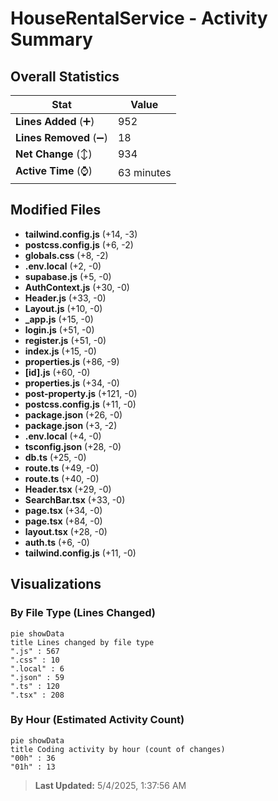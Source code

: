 # HouseRentalService - Activity Summary 

## Overall Statistics

| Stat                   | Value                                                             |
| ---------------------- | ----------------------------------------------------------------- |
| **Lines Added** (➕)   | 952                                          |
| **Lines Removed** (➖) | 18                                        |
| **Net Change** (↕)    | 934                |
| **Active Time** (⌚)   | 63 minutes |


## Modified Files
- **tailwind.config.js** (+14, -3)
- **postcss.config.js** (+6, -2)
- **globals.css** (+8, -2)
- **.env.local** (+2, -0)
- **supabase.js** (+5, -0)
- **AuthContext.js** (+30, -0)
- **Header.js** (+33, -0)
- **Layout.js** (+10, -0)
- **_app.js** (+15, -0)
- **login.js** (+51, -0)
- **register.js** (+51, -0)
- **index.js** (+15, -0)
- **properties.js** (+86, -9)
- **[id].js** (+60, -0)
- **properties.js** (+34, -0)
- **post-property.js** (+121, -0)
- **postcss.config.js** (+11, -0)
- **package.json** (+26, -0)
- **package.json** (+3, -2)
- **.env.local** (+4, -0)
- **tsconfig.json** (+28, -0)
- **db.ts** (+25, -0)
- **route.ts** (+49, -0)
- **route.ts** (+40, -0)
- **Header.tsx** (+29, -0)
- **SearchBar.tsx** (+33, -0)
- **page.tsx** (+34, -0)
- **page.tsx** (+84, -0)
- **layout.tsx** (+28, -0)
- **auth.ts** (+6, -0)
- **tailwind.config.js** (+11, -0)

## Visualizations

### By File Type (Lines Changed)

```mermaid
pie showData
title Lines changed by file type
".js" : 567
".css" : 10
".local" : 6
".json" : 59
".ts" : 120
".tsx" : 208
```

### By Hour (Estimated Activity Count)

```mermaid
pie showData
title Coding activity by hour (count of changes)
"00h" : 36
"01h" : 13
```


> **Last Updated:** 5/4/2025, 1:37:56 AM